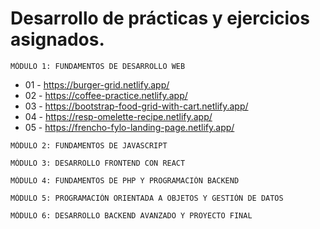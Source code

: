 # Desarrollo de prácticas y ejercicios asignados.

```
MÓDULO 1: FUNDAMENTOS DE DESARROLLO WEB
```

- 01 - https://burger-grid.netlify.app/
- 02 - https://coffee-practice.netlify.app/
- 03 - https://bootstrap-food-grid-with-cart.netlify.app/
- 04 - https://resp-omelette-recipe.netlify.app/
- 05 - https://frencho-fylo-landing-page.netlify.app/

```
MÓDULO 2: FUNDAMENTOS DE JAVASCRIPT
```

```
MÓDULO 3: DESARROLLO FRONTEND CON REACT
```

```
MÓDULO 4: FUNDAMENTOS DE PHP Y PROGRAMACIÓN BACKEND
```

```
MÓDULO 5: PROGRAMACIÓN ORIENTADA A OBJETOS Y GESTIÓN DE DATOS
```

```
MÓDULO 6: DESARROLLO BACKEND AVANZADO Y PROYECTO FINAL
```
